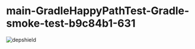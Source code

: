 # main-GradleHappyPathTest-Gradle-smoke-test-b9c84b1-631

![depshield](https://depshield.sonatype.org/badges/depshield-prod/main-GradleHappyPathTest-Gradle-smoke-test-b9c84b1-631/depshield.svg)